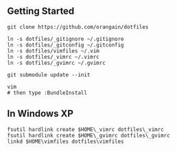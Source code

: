 
Getting Started
---------------

```
git clone https://github.com/orangain/dotfiles

ln -s dotfiles/_gitignore ~/.gitignore
ln -s dotfiles/_gitconfig ~/.gitconfig
ln -s dotfiles/vimfiles ~/.vim
ln -s dotfiles/_vimrc ~/.vimrc
ln -s dotfiles/_gvimrc ~/.gvimrc

git submodule update --init

vim
# then type :BundleInstall
```

In Windows XP
-------------

```
fsutil hardlink create $HOME\_vimrc dotfiles\_vimrc
fsutil hardlink create $HOME\_gvimrc dotfiles\_gvimrc
linkd $HOME\vimfiles dotfiles\vimfiles
```
